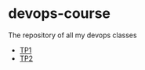 # devops-course
The repository of all my devops classes

- [TP1](tp1/README.md)
- [TP2](tp2/README.md)
